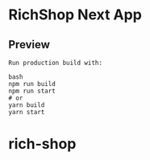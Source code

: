 # RichShop Next App

## Preview

```
Run production build with:

bash
npm run build
npm run start
# or
yarn build
yarn start
```

# rich-shop
